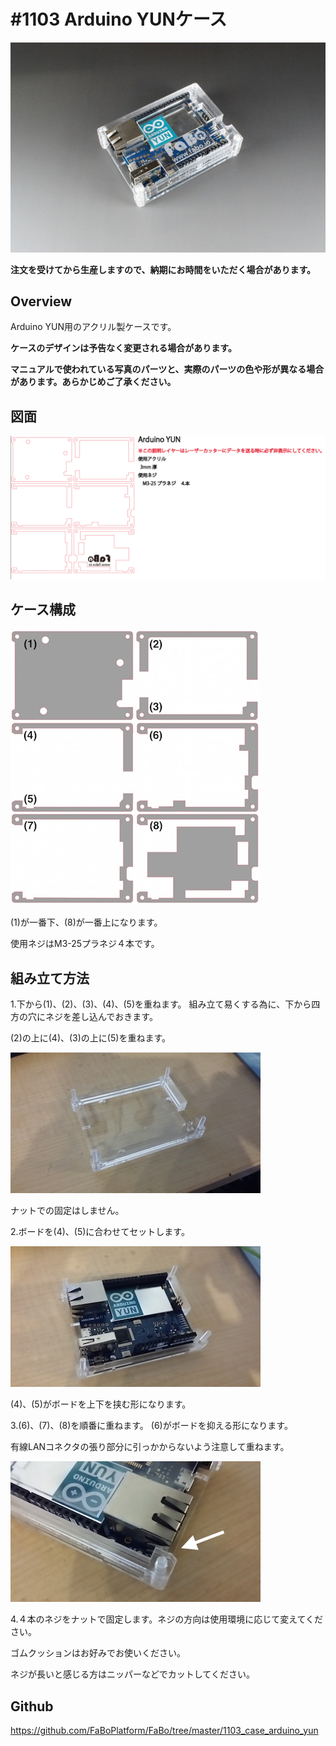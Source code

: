 # #1103 Arduino YUNケース

![](./img/1103_case_arduino_yun.jpg)
<!--COLORME-->

**注文を受けてから生産しますので、納期にお時間をいただく場合があります。**

## Overview
Arduino YUN用のアクリル製ケースです。

**ケースのデザインは予告なく変更される場合があります。**

**マニュアルで使われている写真のパーツと、実際のパーツの色や形が異なる場合があります。あらかじめご了承ください。**

## 図面

![](./img/1103_case_arduino_yun_cad.png)

## ケース構成

![](./img/arduino_yun00.jpg)

(1)が一番下、(8)が一番上になります。

使用ネジはM3-25プラネジ４本です。

## 組み立て方法
1.下から(1)、(2)、(3)、(4)、(5)を重ねます。
組み立て易くする為に、下から四方の穴にネジを差し込んでおきます。

(2)の上に(4)、(3)の上に(5)を重ねます。

![](./img/arduino_yun_01.jpg)

ナットでの固定はしません。

2.ボードを(4)、(5)に合わせてセットします。

![](./img/arduino_yun_02.jpg)

(4)、(5)がボードを上下を挟む形になります。

3.(6)、(7)、(8)を順番に重ねます。
(6)がボードを抑える形になります。

有線LANコネクタの張り部分に引っかからないよう注意して重ねます。

![](./img/arduino_yun_03.jpg)

4.４本のネジをナットで固定します。ネジの方向は使用環境に応じて変えてください。

ゴムクッションはお好みでお使いください。

ネジが長いと感じる方はニッパーなどでカットしてください。

## Github

https://github.com/FaBoPlatform/FaBo/tree/master/1103_case_arduino_yun
